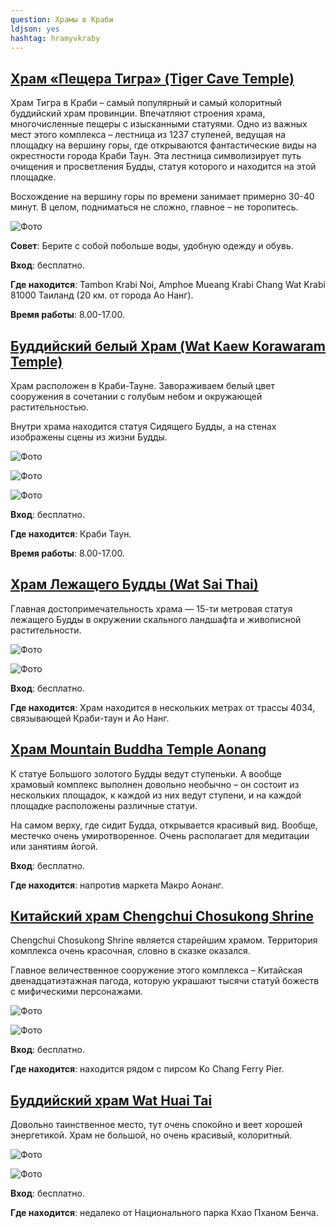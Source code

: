 ```yaml
---
question: Храмы в Краби
ldjson: yes
hashtag: hramyvkraby
---
```


## [Храм «Пещера Тигра» (Tiger Cave Temple)](https://maps.app.goo.gl/tb9XVbFGMrbK7Svb9)

Храм Тигра в Краби – самый популярный и самый колоритный буддийский храм провинции. Впечатляют строения храма, многочисленные пещеры с изысканными статуями. Одно из важных мест этого комплекса – лестница из 1237 ступеней, ведущая на площадку на вершину горы, где открываются фантастические виды на окрестности города Краби Таун. Эта лестница символизирует путь очищения и просветления Будды, статуя которого и находится на этой площадке.

Восхождение на вершину горы по времени занимает примерно 30-40 минут. В целом, подниматься не сложно, главное – не торопитесь.

![Фото](https://krabifaq.ru/assets/hram-tigra2.jpg)

**Совет**: Берите с собой побольше воды, удобную одежду и обувь.

**Вход**: бесплатно.

**Где находится**: Tambon Krabi Noi, Amphoe Mueang Krabi Chang Wat Krabi 81000 Таиланд (20 км. от города Ао Нанг).

**Время работы**: 8.00-17.00.

## [Буддийский белый Храм (Wat Kaew Korawaram Temple)](https://maps.app.goo.gl/gYkTufCj2ntMKZ1LA)

Храм расположен в Краби-Тауне. Завораживаем белый цвет сооружения в сочетании с голубым небом и окружающей растительностью.

Внутри храма находится статуя Сидящего Будды, а на стенах изображены сцены из жизни Будды.



![Фото](https://krabifaq.ru/assets/belui-hram.jpg)

![Фото](https://krabifaq.ru/assets/belui-hram2.jpg)

![Фото](https://krabifaq.ru/assets/belui-hram3.jpg)

**Вход**: бесплатно.

**Где находится**: Краби Таун.

**Время работы**: 8.00-17.00.

## [Храм Лежащего Будды (Wat Sai Thai)](https://maps.app.goo.gl/DJ2MjGtWgFrSLuB3A)

Главная достопримечательность храма — 15-ти метровая статуя лежащего Будды в окружении скального ландшафта и живописной растительности.

![Фото](https://krabifaq.ru/assets/lezha-budda.jpg)

![Фото](https://krabifaq.ru/assets/lezha-budda2.jpg)

**Вход**: бесплатно.

**Где находится**: Храм находится в нескольких метрах от трассы 4034, связывающей Краби-таун и Ао Нанг.

## [Храм Mountain Buddha Temple Aonang](https://maps.app.goo.gl/fnrAHNqV6eoZT24U6)

К статуе Большого золотого Будды ведут ступеньки. А вообще храмовый комплекс выполнен довольно необычно – он состоит из нескольких площадок, к каждой из них ведут ступени, и на каждой площадке расположены различные статуи.

На самом верху, где сидит Будда, открывается красивый вид. Вообще, местечко очень умиротворенное. Очень располагает для медитации или занятиям йогой.


**Вход**: бесплатно.

**Где находится**: напротив маркета Макро Аонанг.


## [Китайский храм Chengchui Chosukong Shrine](https://maps.app.goo.gl/NbtNHm9N2EVP73jh8)

Chengchui Chosukong Shrine является старейшим храмом. Территория комплекса очень красочная, словно в сказке оказался.

Главное величественное сооружение этого комплекса – Китайская двенадцатиэтажная пагода, которую украшают тысячи статуй божеств с мифическими персонажами.

![Фото](https://krabifaq.ru/assets/kitay-hram.jpg)

![Фото](https://krabifaq.ru/assets/kitay-hram2.jpg)

**Вход**: бесплатно.

**Где находится**: находится рядом с пирсом Ko Chang Ferry Pier.

## [Буддийский храм Wat Huai Tai](https://maps.app.goo.gl/e5txKv3Ppf1zTjHYA)

Довольно таинственное место, тут очень спокойно и веет хорошей энергетикой. 
Храм не большой, но очень красивый, колоритный.

![Фото](https://krabifaq.ru/assets/hram2.jpg)

![Фото](https://krabifaq.ru/assets/hram.jpg)

**Вход**: бесплатно.

**Где находится**: недалеко от Национального парка Кхао Пханом Бенча.

